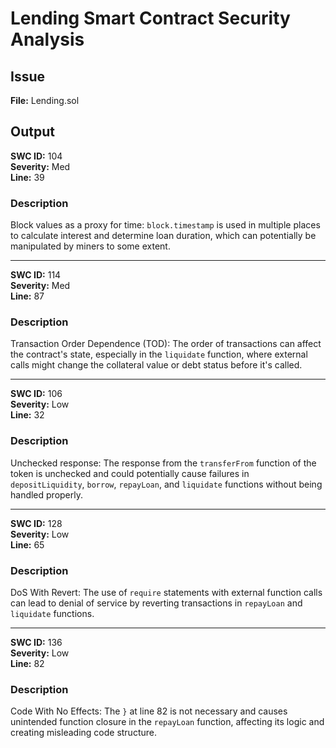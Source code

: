 # Lending Smart Contract Security Analysis

## Issue
**File:** Lending.sol


## Output

**SWC ID:** 104  
**Severity:** Med  
**Line:** 39

### Description
Block values as a proxy for time: `block.timestamp` is used in multiple places to calculate interest and determine loan duration, which can potentially be manipulated by miners to some extent.


---
 
**SWC ID:** 114  
**Severity:** Med  
**Line:** 87

### Description
Transaction Order Dependence (TOD): The order of transactions can affect the contract's state, especially in the `liquidate` function, where external calls might change the collateral value or debt status before it's called.

---

**SWC ID:** 106  
**Severity:** Low  
**Line:** 32

### Description
Unchecked response: The response from the `transferFrom` function of the token is unchecked and could potentially cause failures in `depositLiquidity`, `borrow`, `repayLoan`, and `liquidate` functions without being handled properly.

---

**SWC ID:** 128  
**Severity:** Low  
**Line:** 65

### Description
DoS With Revert: The use of `require` statements with external function calls can lead to denial of service by reverting transactions in `repayLoan` and `liquidate` functions.

---

**SWC ID:** 136  
**Severity:** Low  
**Line:** 82

### Description
Code With No Effects: The `}` at line 82 is not necessary and causes unintended function closure in the `repayLoan` function, affecting its logic and creating misleading code structure.
